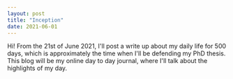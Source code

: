 ```yaml
---
layout: post
title: "Inception"
date: 2021-06-01
---
```


Hi! From the 21st of June 2021, I'll post a write up about my daily life for 500 days, which is approximately the time when I'll be defending my PhD thesis. 
This blog will be my online day to day journal, where I'll talk about the highlights of my day. 
